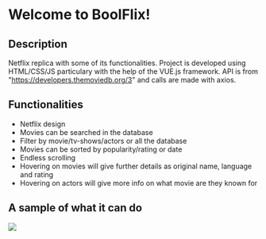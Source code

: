 Welcome to BoolFlix!
===================


Description
-------
Netflix replica with some of its functionalities. Project is developed using HTML/CSS/JS particulary with the help of the VUE.js framework.
API is from "https://developers.themoviedb.org/3" and calls are made with axios.

Functionalities
---------------

 - Netflix design
 - Movies can be searched in the database
 - Filter by movie/tv-shows/actors or all the database
 - Movies can be sorted by popularity/rating or date
 - Endless scrolling
 - Hovering on movies will give further details as original name, language and rating
 - Hovering on actors will give more info on what movie are they known for
 

A sample of what it can do
--------------------------

![](netflix.gif)

